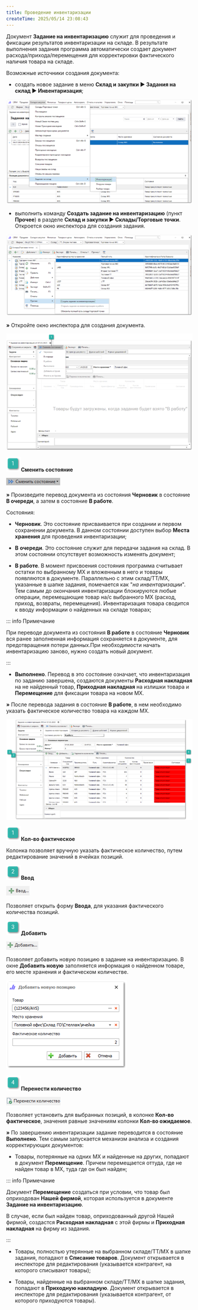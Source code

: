 ```yaml
---
title: Проведение инвентаризации
createTime: 2025/05/14 23:08:43
---
```

Документ **Задание на инвентаризацию** служит для проведения и фиксации результатов инвентаризации на складе. В результате выполнения задания программа автоматически создает документ расхода/прихода/перемещения для корректировки фактического наличия товара на складе.

Возможные источники создания документа:

- создать новое задание в меню **Склад и закупки ► Задания на склад ► Инвентаризация**;

![](../../../../assets/work/one/166.png)

- выполнить команду **Создать задание на инвентаризацию** (пункт **Прочее**) в разделе **Склад и закупки ► Склады/Торговые точки**. Откроется окно инспектора для создания задания.

![](../../../../assets/work/one/167.png)

**»** Откройте окно инспектора для создания документа.

![](../../../../assets/work/one/168.png)

![](../../../../assets/work/one/006.png)**Сменить состояние**

![](../../../../assets/work/one/169.png)

**»** Произведите перевод документа из состояния **Черновик** в состояние **В очереди**, а затем в состояние **В работе**.

Состояния:

- **Черновик**. Это состояние присваивается при создании и первом сохранении документа. В данном состоянии доступен выбор **Места хранения** для проведения инвентаризации;

- **В** **очереди**. Это состояние служит для передачи задания на склад. В этом состоянии отсутствует возможность изменять документ;

- **В работе**. В момент присвоения состояния программа считывает остатки по выбранному МХ и вложенным в него и товары появляются в документе. Параллельно с этим склад/ТТ/МХ, указанные в шапке задания, помечается как "*на инвентаризации*". Тем самым до окончания инвентаризации блокируются любые операции, перемещающие товар на/с выбранного МХ (расход, приход, возвраты, перемещения). Инвентаризация товара сводится к вводу информации о найденных на складе товарах;

::: info Примечание

При переводе документа из состояния **В работе** в состояние **Черновик** вся ранее заполненная информация сохраняется в документе, для предотвращения потери данных.При необходимости начать инвентаризацию заново, нужно создать новый документ.

:::

- **Выполнено**. Перевод в это состояние означает, что инвентаризация по заданию завершена, создаются документы **Расходная накладная** на не найденный товар, **Приходная накладная** на излишки товара и **Перемещение** для фиксации товара на новом МХ.

**»** После перевода задания в состояние **В работе**, в нем необходимо указать фактическое количество товара на каждом МХ.

![](../../../../assets/work/one/170.png)

![](../../../../assets/work/one/006.png)**Кол-во фактическое**

Колонка позволяет вручную указать фактическое количество, путем редактирование значений в ячейках позиций.

![](../../../../assets/work/one/008.png)**Ввод**

![](../../../../assets/work/one/171.png)

Позволяет открыть форму **Ввода**, для указания фактического количества позиций.

![](../../../../assets/work/one/009.png)**Добавить**

![](../../../../assets/work/one/172.png)

Позволяет добавить новую позицию в задание на инвентаризацию. В окне **Добавить новую** заполняется информация о найденном товаре, его месте хранения и фактическом количестве.

![](../../../../assets/work/one/173.png)

![](../../../../assets/work/one/010.png)**Перенести количество**

![](../../../../assets/work/one/174.png)

Позволяет установить для выбранных позиций, в колонке **Кол-во фактическое**, значения равные значениям колонки **Кол-во ожидаемое**.

**»** По завершению инвентаризации задание переводится в состояние **Выполнено**. Тем самым запускается механизм анализа и создания корректирующих документов:

- Товары, потерянные на одних МХ и найденные на других, попадают в документ **Перемещение**. Причем перемещается оттуда, где не найден товар в МХ, туда где он был найден;

::: info Примечание

Документ **Перемещение** создаться при условии, что товар был оприходован **Нашей фирмой**, которая используется в документе **Задание на инвентаризацию**.

В случае, если был найден товар, оприходованный другой Нашей фирмой, создастся **Расходная накладная** с этой фирмы и **Приходная накладная** на фирму из задания.

:::

- Товары, полностью утерянные на выбранном складе/ТТ/МХ в шапке задания, попадают в **Списание товаров**. Документ открывается в инспекторе для редактирования (указывается контрагент, на которого списывают товары);

- Товары, найденные на выбранном складе/ТТ/МХ в шапке задания, попадают в **Приходную накладную**. Документ открывается в инспекторе для редактирования (указывается контрагент, от которого приходуются товары).

